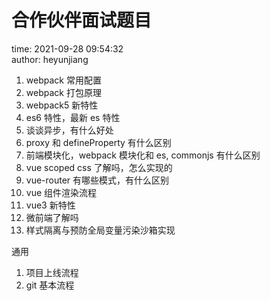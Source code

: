 # 合作伙伴面试题目

time: 2021-09-28 09:54:32  
author: heyunjiang

1. webpack 常用配置
2. webpack 打包原理
3. webpack5 新特性
4. es6 特性，最新 es 特性
5. 谈谈异步，有什么好处
6. proxy 和 defineProperty 有什么区别
7. 前端模块化，webpack 模块化和 es, commonjs 有什么区别
8. vue scoped css 了解吗，怎么实现的
9. vue-router 有哪些模式，有什么区别
10. vue 组件渲染流程
11. vue3 新特性
12. 微前端了解吗
13. 样式隔离与预防全局变量污染沙箱实现

通用  
1. 项目上线流程
2. git 基本流程
